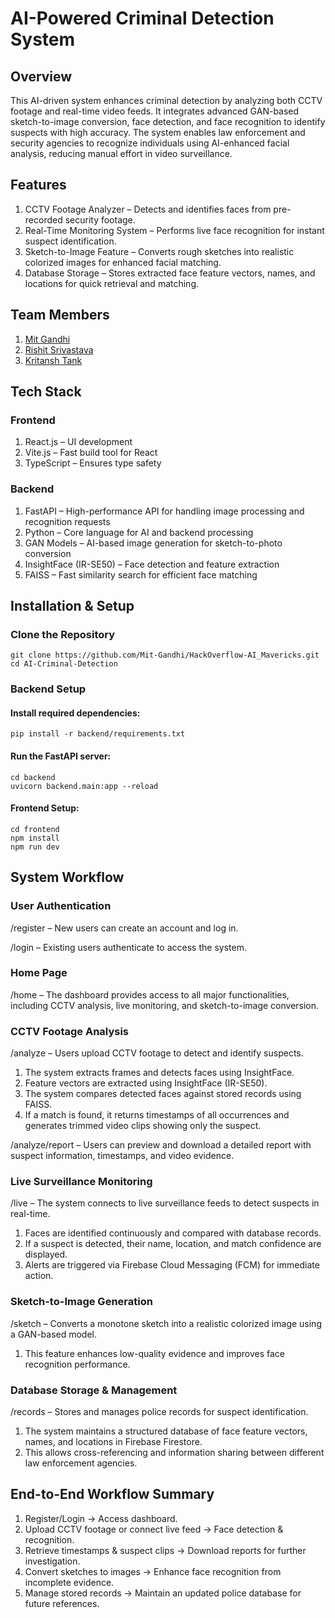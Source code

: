 # AI-Powered Criminal Detection System

## Overview

This AI-driven system enhances criminal detection by analyzing both CCTV footage and real-time video feeds. It integrates advanced GAN-based sketch-to-image conversion, face detection, and face recognition to identify suspects with high accuracy. The system enables law enforcement and security agencies to recognize individuals using AI-enhanced facial analysis, reducing manual effort in video surveillance.

## Features

1. CCTV Footage Analyzer – Detects and identifies faces from pre-recorded security footage.
2. Real-Time Monitoring System – Performs live face recognition for instant suspect identification.
3. Sketch-to-Image Feature – Converts rough sketches into realistic colorized images for enhanced facial matching.
4. Database Storage – Stores extracted face feature vectors, names, and locations for quick retrieval and matching.

## Team Members

1. [Mit Gandhi](https://github.com/Mit-Gandhi) 
2. [Rishit Srivastava](https://github.com/Kritansh-Tank) 
3. [Kritansh Tank](https://github.com/Kritansh-Tank)

## Tech Stack

### Frontend

1. React.js – UI development
2. Vite.js – Fast build tool for React
3. TypeScript – Ensures type safety

### Backend

1. FastAPI – High-performance API for handling image processing and recognition requests
2. Python – Core language for AI and backend processing
3. GAN Models – AI-based image generation for sketch-to-photo conversion
4. InsightFace (IR-SE50) – Face detection and feature extraction
5. FAISS – Fast similarity search for efficient face matching

## Installation & Setup

### Clone the Repository

```
git clone https://github.com/Mit-Gandhi/HackOverflow-AI_Mavericks.git  
cd AI-Criminal-Detection
```

### Backend Setup

#### Install required dependencies:

```
pip install -r backend/requirements.txt
```

#### Run the FastAPI server:
```
cd backend
uvicorn backend.main:app --reload
```

#### Frontend Setup:
```
cd frontend  
npm install  
npm run dev  
```

## System Workflow

### User Authentication 

/register – New users can create an account and log in.

/login – Existing users authenticate to access the system.

### Home Page

/home – The dashboard provides access to all major functionalities, including CCTV analysis, live monitoring, and sketch-to-image conversion.

### CCTV Footage Analysis

/analyze – Users upload CCTV footage to detect and identify suspects.
1. The system extracts frames and detects faces using InsightFace.
2. Feature vectors are extracted using InsightFace (IR-SE50).
3. The system compares detected faces against stored records using FAISS.
4. If a match is found, it returns timestamps of all occurrences and generates trimmed video clips showing only the suspect.
   
/analyze/report – Users can preview and download a detailed report with suspect information, timestamps, and video evidence.

### Live Surveillance Monitoring

/live – The system connects to live surveillance feeds to detect suspects in real-time.
1. Faces are identified continuously and compared with database records.
2. If a suspect is detected, their name, location, and match confidence are displayed.
3. Alerts are triggered via Firebase Cloud Messaging (FCM) for immediate action.

### Sketch-to-Image Generation

/sketch – Converts a monotone sketch into a realistic colorized image using a GAN-based model.
1. This feature enhances low-quality evidence and improves face recognition performance.

### Database Storage & Management

/records – Stores and manages police records for suspect identification.
1. The system maintains a structured database of face feature vectors, names, and locations in Firebase Firestore.
2. This allows cross-referencing and information sharing between different law enforcement agencies.

## End-to-End Workflow Summary

1. Register/Login → Access dashboard.
2. Upload CCTV footage or connect live feed → Face detection & recognition.
3. Retrieve timestamps & suspect clips → Download reports for further investigation.
4. Convert sketches to images → Enhance face recognition from incomplete evidence.
5. Manage stored records → Maintain an updated police database for future references.
